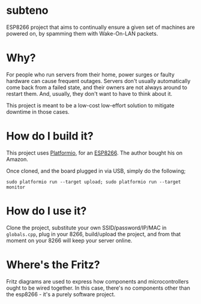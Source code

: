subteno
====

ESP8266 project that aims to continually ensure a given set of machines are powered on, by spamming them with Wake-On-LAN packets.

Why?
====

For people who run servers from their home, power surges or faulty hardware can cause frequent outages. Servers don't usually automatically come back from a failed state, and their owners are not always around to restart them. And, usually, they don't want to have to think about it.

This project is meant to be a low-cost low-effort solution to mitigate downtime in those cases.

How do I build it?
====

This project uses [Platformio](https://platformio.org/), for an [ESP8266](http://docs.platformio.org/en/latest/platforms/espressif8266.html). The author bought his on Amazon.

Once cloned, and the board plugged in via USB, simply do the following;

```
sudo platformio run --target upload; sudo platformio run --target monitor
```

How do I use it?
====

Clone the project, substitute your own SSID/password/IP/MAC in `globals.cpp`, plug in your 8266, build/upload the project, and from that moment on your 8266 will keep your server online.

Where's the Fritz?
====

Fritz diagrams are used to express how components and microcontrollers ought to be wired together. In this case, there's no components other than the esp8266 - it's a purely software project.